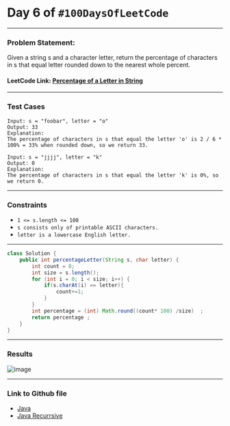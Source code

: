 # Day 6 of `#100DaysOfLeetCode`

___
### Problem Statement:  
Given a string s and a character letter, return the percentage of characters in s that equal letter rounded down to the nearest whole percent.

#### LeetCode Link: [Percentage of a Letter in String](https://leetcode.com/problems/percentage-of-letter-in-string/description/)

___


### Test Cases
```
Input: s = "foobar", letter = "o"
Output: 33
Explanation:
The percentage of characters in s that equal the letter 'o' is 2 / 6 * 100% = 33% when rounded down, so we return 33.
```
```
Input: s = "jjjj", letter = "k"
Output: 0
Explanation:
The percentage of characters in s that equal the letter 'k' is 0%, so we return 0.
```
___

### Constraints 
* `1 <= s.length <= 100`  
* `s consists only of printable ASCII characters.`
* `letter is a lowercase English letter.`
___

```java
class Solution {
    public int percentageLetter(String s, char letter) {
        int count = 0;
        int size = s.length();
        for (int i = 0; i < size; i++) {
            if(s.charAt(i) == letter){
                count+=1;
            }
        }
        int percentage = (int) Math.round((count* 100) /size)  ;
        return percentage ;
    }
}
```
___
### Results
![image](https://user-images.githubusercontent.com/31382363/201486503-eb1be49c-874d-48e4-b27d-6b7ffd0e009e.png)


___

### Link to Github file  
* [Java](https://github.com/studentdevelops/100DaysOfLeetCode/blob/988964166c16285102bc7766297c55f82d715434/Day5_Valid_Palindrome/code.java)
* [Java Recurrsive](https://github.com/studentdevelops/100DaysOfLeetCode/blob/988964166c16285102bc7766297c55f82d715434/Day5_Valid_Palindrome/alternativeCode.java)
